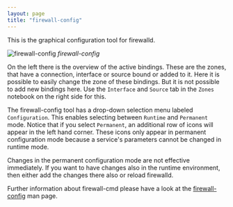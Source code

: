 ```yaml
---
layout: page
title: "firewall-config"
---
```


This is the graphical configuration tool for firewalld.

![firewall-config](https://raw.githubusercontent.com/firewalld/firewalld/master/doc/firewall-config.png "firewall-config")
*firewall-config*

On the left there is the overview of the active bindings. These are the zones, that have a connection, interface or source bound or added to it. Here it is possible to easily change the zone of these bindings. But it is not possible to add new bindings here. Use the `Interface` and `Source` tab in the `Zones` notebook on the right side for this.

The firewall-config tool has a drop-down selection menu labeled `Configuration`. This enables selecting between `Runtime` and `Permanent` mode. Notice that if you select `Permanent`, an additional row of icons will appear in the left hand corner. These icons only appear in permanent configuration mode because a service's parameters cannot be changed in runtime mode.

Changes in the permanent configuration mode are not effective immediately. If you want to have changes also in the runtime environment, then either add the changes there also or reload firewalld.

Further information about firewall-cmd please have a look at the [firewall-config](../man-pages/firewall-config.html) man page.
